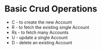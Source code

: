 # Basic Crud Operations
* C - to create the new Account
* R - to fetch the existing single Account
* Rs - to fetch many Accounts
* U - update a single Account
* D - delete an existing Account
